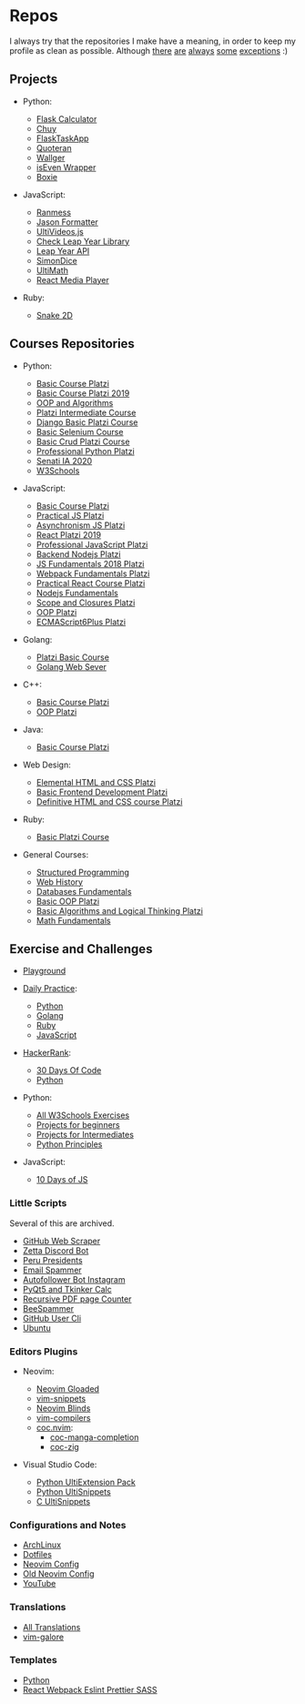 # Repos

I always try that the repositories I make have a meaning, in order to keep my
profile as clean as possible. Although
[there](https://github.com/UltiRequiem/nvim-gloaded.lua)
[are](https://github.com/UltiRequiem/email-spammer)
[always](https://github.com/UltiRequiem/github-web-scraper)
[some](https://github.com/UltiRequiem/Autofollower-Bot-IG)
[exceptions](https://github.com/UltiRequiem/grammarly-clone) :)

## Projects

- Python:

  - [Flask Calculator](https://github.com/UltiRequiem/flask-calculator)
  - [Chuy](https://github.com/UltiRequiem/chuy)
  - [FlaskTaskApp](https://github.com/UltiRequiem/flask-taskapp)
  - [Quoteran](https://github.com/UltiRequiem/quoteran)
  - [Wallger](https://github.com/UltiRequiem/wallger)
  - [isEven Wrapper](https://github.com/UltiRequiem/isEven.py)
  - [Boxie](https://github.com/UltiRequiem/boxie)

- JavaScript:

  - [Ranmess](https://github.com/UltiRequiem/ranmess)
  - [Jason Formatter](https://github.com/UltiRequiem/jason-formatter)
  - [UltiVideos.js](https://github.com/UltiRequiem/UltiVideo.js)
  - [Check Leap Year Library](https://github.com/UltiRequiem/check-leap-year)
  - [Leap Year API](https://github.com/UltiRequiem/leap-year-api)
  - [SimonDice](https://github.com/UltiRequiem/SimonDice.js)
  - [UltiMath](https://github.com/UltiRequiem/ultimath)
  - [React Media Player](https://github.com/UltiRequiem/react-media-player)

- Ruby:
  - [Snake 2D](https://github.com/UltiRequiem/snake-2d)

## Courses Repositories

- Python:

  - [Basic Course Platzi](https://github.com/UltiRequiem/basico-python-platzi)
  - [Basic Course Platzi 2019](https://github.com/UltiRequiem/basic-python-platzi-2019)
  - [OOP and Algorithms](https://github.com/UltiRequiem/oop-algorithms-python-platzi)
  - [Platzi Intermediate Course](https://github.com/UltiRequiem/intermediate-python-platzi)
  - [Django Basic Platzi Course](https://github.com/UltiRequiem/Platizgram-Django-PostgreSQL)
  - [Basic Selenium Course](https://github.com/UltiRequiem/basic-selenium-python)
  - [Basic Crud Platzi Course](https://github.com/UltiRequiem/basic-crud-python-platzi)
  - [Professional Python Platzi](https://github.com/UltiRequiem/professional-python-platzi)
  - [Senati IA 2020](https://github.com/UltiRequiem/Python-Senati-2020)
  - [W3Schools](https://github.com/UltiRequiem/Python-Tutorial-W3Schools)

- JavaScript:

  - [Basic Course Platzi](https://github.com/UltiRequiem/basic-js-platzi)
  - [Practical JS Platzi](https://github.com/UltiRequiem/practical-js-platzi)
  - [Asynchronism JS Platzi](https://github.com/UltiRequiem/Asynchronism-JS-Platzi)
  - [React Platzi 2019](https://github.com/UltiRequiem/reactjs-platzi-2019)
  - [Professional JavaScript Platzi](https://github.com/UltiRequiem/Professional-JavaScript-Platzi)
  - [Backend Nodejs Platzi](https://github.com/UltiRequiem/backend-nodejs-platzi)
  - [JS Fundamentals 2018 Platzi](https://github.com/UltiRequiem/js-fundamentals-2018)
  - [Webpack Fundamentals Platzi](https://github.com/UltiRequiem/webpack-fundamentals-platzi)
  - [Practical React Course Platzi](https://github.com/UltiRequiem/practical-react-platzi)
  - [Nodejs Fundamentals](https://github.com/UltiRequiem/nodejs-fundamentals-platzi)
  - [Scope and Closures Platzi](https://github.com/UltiRequiem/scope-closures-js-platzi)
  - [OOP Platzi](https://github.com/UltiRequiem/oop-js-platzi)
  - [ECMAScript6Plus Platzi](https://github.com/UltiRequiem/ECMAScript6Plus-Platzi)

- Golang:

  - [Platzi Basic Course](https://github.com/UltiRequiem/basic-go-platzi)
  - [Golang Web Sever](https://github.com/UltiRequiem/pratice-golang-platzi)

- C++:

  - [Basic Course Platzi](https://github.com/UltiRequiem/basic-cpp-platzi)
  - [OOP Platzi](https://github.com/UltiRequiem/oop-cpp-platzi)

- Java:

  - [Basic Course Platzi](https://github.com/UltiRequiem/introduction-java-se-platzi)

- Web Design:

  - [Elemental HTML and CSS Platzi](https://github.com/UltiRequiem/elementals-html-css-platzi)
  - [Basic Frontend Development Platzi](https://github.com/UltiRequiem/basic-frontend-platzi)
  - [Definitive HTML and CSS course Platzi](https://github.com/UltiRequiem/definitive-html-css-platzi)

- Ruby:

  - [Basic Platzi Course](https://github.com/UltiRequiem/ruby-platzi)

- General Courses:
  - [Structured Programming](https://github.com/UltiRequiem/structured-programming-platzi)
  - [Web History](https://github.com/UltiRequiem/web-history-platzi)
  - [Databases Fundamentals](https://github.com/UltiRequiem/db-fundamentals-platzi)
  - [Basic OOP Platzi](https://github.com/UltiRequiem/basic-oop-platzi)
  - [Basic Algorithms and Logical Thinking Platzi](https://github.com/UltiRequiem/basic-algorithms-logical-thinking-platzi)
  - [Math Fundamentals](https://github.com/UltiRequiem/math-fundamentals-platzi)

## Exercise and Challenges

- [Playground](https://github.com/UltiRequiem/playground)

- [Daily Practice](https://github.com/UltiRequiem/daily-practice):

  - [Python](https://github.com/UltiRequiem/daily-python-practice)
  - [Golang](https://github.com/UltiRequiem/daily-go-practice)
  - [Ruby](https://github.com/UltiRequiem/daily-ruby-practice)
  - [JavaScript](https://github.com/UltiRequiem/daily-js-practice)

- [HackerRank](https://github.com/UltiRequiem/HackerRank):

  - [30 Days Of Code](https://github.com/UltiRequiem/30-days-of-code)
  - [Python](https://github.com/UltiRequiem/hacker-rank-python)

- Python:

  - [All W3Schools Exercises](https://github.com/UltiRequiem/W3Schools-Python-Exercises)
  - [Projects for beginners](https://github.com/UltiRequiem/python-projects-for-beginners)
  - [Projects for Intermediates](https://github.com/UltiRequiem/python-projects-for-intermediates)
  - [Python Principles](https://github.com/UltiRequiem/python-principles)

- JavaScript:

  - [10 Days of JS](https://github.com/UltiRequiem/10-days-of-js)

### Little Scripts

Several of this are archived.

- [GitHub Web Scraper](https://github.com/UltiRequiem/github-web-scraper)
- [Zetta Discord Bot](https://github.com/UltiRequiem/Zetta-Discord-Bot)
- [Peru Presidents](https://github.com/UltiRequiem/Peru-Presidents)
- [Email Spammer](https://github.com/UltiRequiem/email-spammer)
- [Autofollower Bot Instagram](https://github.com/UltiRequiem/Autofollower-Bot-IG)
- [PyQt5 and Tkinker Calc](https://github.com/UltiRequiem/calc-pyqt5-tkinker)
- [Recursive PDF page Counter](https://github.com/UltiRequiem/recursive-pdf-page-counter)
- [BeeSpammer](https://github.com/UltiRequiem/BeeSpammer.py)
- [GitHub User Cli](https://github.com/UltiRequiem/github-user-cli)
- [Ubuntu](https://github.com/UltiRequiem/Ubuntu-20.04)

### Editors Plugins

- Neovim:

  - [Neovim Gloaded](https://github.com/UltiRequiem/nvim-gloaded.lua)
  - [vim-snippets](https://github.com/UltiRequiem/vim-snippets)
  - [Neovim Blinds](https://github.com/UltiRequiem/blinds-nvim.lua)
  - [vim-compilers](https://github.com/UltiRequiem/vim-compilers)
  - [coc.nvim](https://github.com/neoclide/coc.nvim):
    - [coc-manga-completion](https://github.com/UltiRequiem/coc-manga-completion)
    - [coc-zig](https://github.com/UltiRequiem/coc-zig)

- Visual Studio Code:

  - [Python UltiExtension Pack](https://github.com/UltiRequiem/Python-UltiExtension-Pack-VSCode)
  - [Python UltiSnippets](https://github.com/UltiRequiem/Python-UltiSnippets-VSCode-Extension)
  - [C UltiSnippets](https://github.com/UltiRequiem/C-UltiSnippets-VSCode-Extension)

### Configurations and Notes

- [ArchLinux](https://github.com/UltiRequiem/Archlinux)
- [Dotfiles](https://github.com/UltiRequiem/dotfiles)
- [Neovim Config](https://github.com/UltiRequiem/neovim)
- [Old Neovim Config](https://github.com/UltiRequiem/UltiVim)
- [YouTube](https://github.com/UltiRequiem/youtube)

### Translations

- [All Translations](https://github.com/UltiRequiem/traducciones)
- [vim-galore](https://github.com/UltiRequiem/vim-galore-es)

### Templates

- [Python](https://github.com/UltiRequiem/python_template)
- [React Webpack Eslint Prettier SASS](https://github.com/UltiRequiem/react-webpack-eslint-prettier-sass)
